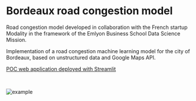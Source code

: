 # Bordeaux road congestion model
Road congestion model developed in collaboration with the French startup Modality in the framework of the Emlyon Business School Data Science Mission.

Implementation of a road congestion machine learning model for the city of Bordeaux, based on unstructured data and Google Maps API.

<a href="https://paolocosenza-road-congestion-model-project-omjs36.streamlit.app/">POC web application deployed with Streamlit</a>

<br />

![example](images/example.png)
